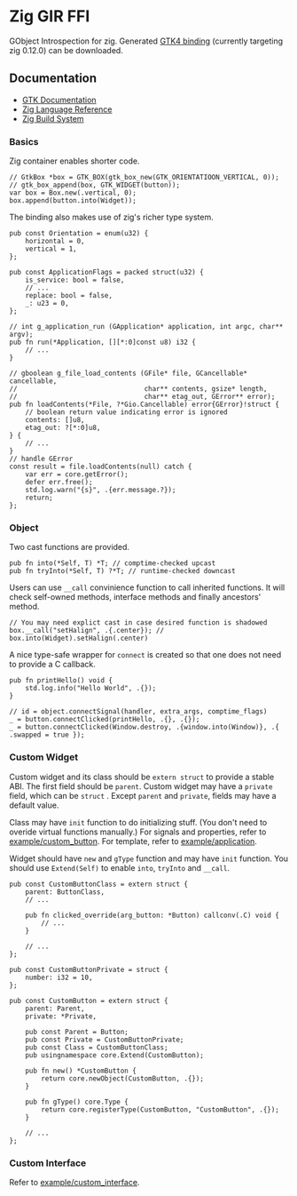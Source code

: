 # Zig GIR FFI

GObject Introspection for zig. Generated [GTK4 binding](https://github.com/DerryAlex/zig-gir-ffi/releases) (currently targeting zig 0.12.0) can be downloaded.

## Documentation

- [GTK Documentation](https://docs.gtk.org/)
- [Zig Language Reference](https://ziglang.org/documentation/master/)
- [Zig Build System](https://ziglang.org/learn/build-system/)

### Basics

Zig container enables shorter code.

```zig
// GtkBox *box = GTK_BOX(gtk_box_new(GTK_ORIENTATIOON_VERTICAL, 0));
// gtk_box_append(box, GTK_WIDGET(button));
var box = Box.new(.vertical, 0);
box.append(button.into(Widget));
```

The binding also makes use of zig's richer type system.

```zig
pub const Orientation = enum(u32) {
    horizontal = 0,
    vertical = 1,
};

pub const ApplicationFlags = packed struct(u32) {
    is_service: bool = false,
    // ...
    replace: bool = false,
    _: u23 = 0,
};

// int g_application_run (GApplication* application, int argc, char** argv);
pub fn run(*Application, [][*:0]const u8) i32 {
    // ...
}

// gboolean g_file_load_contents (GFile* file, GCancellable* cancellable,
//                                char** contents, gsize* length,
//                                char** etag_out, GError** error);
pub fn loadContents(*File, ?*Gio.Cancellable) error{GError}!struct {
    // boolean return value indicating error is ignored
    contents: []u8,
    etag_out: ?[*:0]u8,
} {
    // ...
}
// handle GError
const result = file.loadContents(null) catch {
    var err = core.getError();
    defer err.free();
    std.log.warn("{s}", .{err.message.?});
    return;
};
```

### Object

Two cast functions are provided.

```zig
pub fn into(*Self, T) *T; // comptime-checked upcast
pub fn tryInto(*Self, T) ?*T; // runtime-checked downcast
```

Users can use `__call` convinience function to call inherited functions. It will check self-owned methods, interface methods and finally ancestors' method.

```zig
// You may need explict cast in case desired function is shadowed
box.__call("setHalign", .{.center}); // box.into(Widget).setHalign(.center)
```

A nice type-safe wrapper for `connect` is created so that one does not need to provide a C callback.

```zig
pub fn printHello() void {
    std.log.info("Hello World", .{});
}

// id = object.connectSignal(handler, extra_args, comptime_flags)
_ = button.connectClicked(printHello, .{}, .{});
_ = button.connectClicked(Window.destroy, .{window.into(Window)}, .{ .swapped = true });
```

### Custom Widget

Custom widget and its class should be `extern struct` to provide a stable ABI. The first field should be `parent`. Custom widget may have a `private` field, which can be `struct` . Except `parent` and `private`, fields may have a default value.

Class may have `init` function to do initializing stuff. (You don't need to overide virtual functions manually.) For signals and properties, refer to [example/custom_button](./example/custom_button/custom_button.zig). For template, refer to [example/application](./example/application/example_app_prefs.zig).

Widget should have `new` and `gType` function and may have `init` function. You should use `Extend(Self)` to enable `into`, `tryInto` and `__call`.

```zig
pub const CustomButtonClass = extern struct {
    parent: ButtonClass,
    // ...

    pub fn clicked_override(arg_button: *Button) callconv(.C) void {
        // ...
    }

    // ...
};

pub const CustomButtonPrivate = struct {
    number: i32 = 10,
};

pub const CustomButton = extern struct {
    parent: Parent,
    private: *Private,

    pub const Parent = Button;
    pub const Private = CustomButtonPrivate;
    pub const Class = CustomButtonClass;
    pub usingnamespace core.Extend(CustomButton);

    pub fn new() *CustomButton {
        return core.newObject(CustomButton, .{});
    }

    pub fn gType() core.Type {
        return core.registerType(CustomButton, "CustomButton", .{});
    }

    // ...
};
```

### Custom Interface

Refer to [example/custom_interface](./example/custom_interface).
